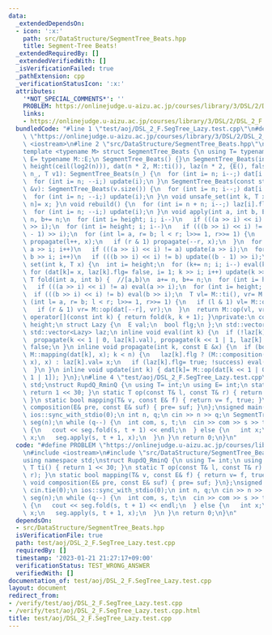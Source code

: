 ```yaml
---
data:
  _extendedDependsOn:
  - icon: ':x:'
    path: src/DataStructure/SegmentTree_Beats.hpp
    title: Segment-Tree Beats!
  _extendedRequiredBy: []
  _extendedVerifiedWith: []
  _isVerificationFailed: true
  _pathExtension: cpp
  _verificationStatusIcon: ':x:'
  attributes:
    '*NOT_SPECIAL_COMMENTS*': ''
    PROBLEM: https://onlinejudge.u-aizu.ac.jp/courses/library/3/DSL/2/DSL_2_F
    links:
    - https://onlinejudge.u-aizu.ac.jp/courses/library/3/DSL/2/DSL_2_F
  bundledCode: "#line 1 \"test/aoj/DSL_2_F.SegTree_Lazy.test.cpp\"\n#define PROBLEM\
    \ \"https://onlinejudge.u-aizu.ac.jp/courses/library/3/DSL/2/DSL_2_F\"\n#include\
    \ <iostream>\n#line 2 \"src/DataStructure/SegmentTree_Beats.hpp\"\n#include <vector>\n\
    template <typename M> struct SegmentTree_Beats {\n using T= typename M::T;\n using\
    \ E= typename M::E;\n SegmentTree_Beats() {}\n SegmentTree_Beats(int n_): n(n_),\
    \ height(ceil(log2(n))), dat(n * 2, M::ti()), laz(n * 2, {E(), false}) {}\n SegmentTree_Beats(int\
    \ n_, T v1): SegmentTree_Beats(n_) {\n  for (int i= n; i--;) dat[i + n]= v1;\n\
    \  for (int i= n; --i;) update(i);\n }\n SegmentTree_Beats(const std::vector<T>\
    \ &v): SegmentTree_Beats(v.size()) {\n  for (int i= n; i--;) dat[i + n]= v[i];\n\
    \  for (int i= n; --i;) update(i);\n }\n void unsafe_set(int k, T x) { dat[k +\
    \ n]= x; }\n void rebuild() {\n  for (int i= n + n; i--;) laz[i].flg= false;\n\
    \  for (int i= n; --i;) update(i);\n }\n void apply(int a, int b, E x) {\n  a+=\
    \ n, b+= n;\n  for (int i= height; i; i--)\n   if (((a >> i) << i) != a) eval(a\
    \ >> i);\n  for (int i= height; i; i--)\n   if (((b >> i) << i) != b) eval((b\
    \ - 1) >> i);\n  for (int l= a, r= b; l < r; l>>= 1, r>>= 1) {\n   if (l & 1)\
    \ propagate(l++, x);\n   if (r & 1) propagate(--r, x);\n  }\n  for (int i= 1;\
    \ a >> i; i++)\n   if (((a >> i) << i) != a) update(a >> i);\n  for (int i= 1;\
    \ b >> i; i++)\n   if (((b >> i) << i) != b) update((b - 1) >> i);\n }\n void\
    \ set(int k, T x) {\n  int i= height;\n  for (k+= n; i; i--) eval(k >> i);\n \
    \ for (dat[k]= x, laz[k].flg= false, i= 1; k >> i; i++) update(k >> i);\n }\n\
    \ T fold(int a, int b) {  //[a,b)\n  a+= n, b+= n;\n  for (int i= height; i; i--)\n\
    \   if (((a >> i) << i) != a) eval(a >> i);\n  for (int i= height; i; i--)\n \
    \  if (((b >> i) << i) != b) eval(b >> i);\n  T vl= M::ti(), vr= M::ti();\n  for\
    \ (int l= a, r= b; l < r; l>>= 1, r>>= 1) {\n   if (l & 1) vl= M::op(vl, dat[l++]);\n\
    \   if (r & 1) vr= M::op(dat[--r], vr);\n  }\n  return M::op(vl, vr);\n }\n T\
    \ operator[](const int k) { return fold(k, k + 1); }\nprivate:\n const int n,\
    \ height;\n struct Lazy {\n  E val;\n  bool flg;\n };\n std::vector<T> dat;\n\
    \ std::vector<Lazy> laz;\n inline void eval(int k) {\n  if (!laz[k].flg) return;\n\
    \  propagate(k << 1 | 0, laz[k].val), propagate(k << 1 | 1, laz[k].val);\n  laz[k].flg=\
    \ false;\n }\n inline void propagate(int k, const E &x) {\n  if (bool success=\
    \ M::mapping(dat[k], x); k < n) {\n   laz[k].flg ? (M::composition(laz[k].val,\
    \ x), x) : laz[k].val= x;\n   if (laz[k].flg= true; !success) eval(k), update(k);\n\
    \  }\n }\n inline void update(int k) { dat[k]= M::op(dat[k << 1 | 0], dat[k <<\
    \ 1 | 1]); }\n};\n#line 4 \"test/aoj/DSL_2_F.SegTree_Lazy.test.cpp\"\nusing namespace\
    \ std;\nstruct RupdQ_RminQ {\n using T= int;\n using E= int;\n static T ti() {\
    \ return 1 << 30; }\n static T op(const T& l, const T& r) { return min(l, r);\
    \ }\n static bool mapping(T& v, const E& f) { return v= f, true; }\n static void\
    \ composition(E& pre, const E& suf) { pre= suf; }\n};\nsigned main() {\n cin.tie(0);\n\
    \ ios::sync_with_stdio(0);\n int n, q;\n cin >> n >> q;\n SegmentTree_Beats<RupdQ_RminQ>\
    \ seg(n);\n while (q--) {\n  int com, s, t;\n  cin >> com >> s >> t;\n  if (com)\
    \ {\n   cout << seg.fold(s, t + 1) << endl;\n  } else {\n   int x;\n   cin >>\
    \ x;\n   seg.apply(s, t + 1, x);\n  }\n }\n return 0;\n}\n"
  code: "#define PROBLEM \"https://onlinejudge.u-aizu.ac.jp/courses/library/3/DSL/2/DSL_2_F\"\
    \n#include <iostream>\n#include \"src/DataStructure/SegmentTree_Beats.hpp\"\n\
    using namespace std;\nstruct RupdQ_RminQ {\n using T= int;\n using E= int;\n static\
    \ T ti() { return 1 << 30; }\n static T op(const T& l, const T& r) { return min(l,\
    \ r); }\n static bool mapping(T& v, const E& f) { return v= f, true; }\n static\
    \ void composition(E& pre, const E& suf) { pre= suf; }\n};\nsigned main() {\n\
    \ cin.tie(0);\n ios::sync_with_stdio(0);\n int n, q;\n cin >> n >> q;\n SegmentTree_Beats<RupdQ_RminQ>\
    \ seg(n);\n while (q--) {\n  int com, s, t;\n  cin >> com >> s >> t;\n  if (com)\
    \ {\n   cout << seg.fold(s, t + 1) << endl;\n  } else {\n   int x;\n   cin >>\
    \ x;\n   seg.apply(s, t + 1, x);\n  }\n }\n return 0;\n}\n"
  dependsOn:
  - src/DataStructure/SegmentTree_Beats.hpp
  isVerificationFile: true
  path: test/aoj/DSL_2_F.SegTree_Lazy.test.cpp
  requiredBy: []
  timestamp: '2023-01-21 21:27:17+09:00'
  verificationStatus: TEST_WRONG_ANSWER
  verifiedWith: []
documentation_of: test/aoj/DSL_2_F.SegTree_Lazy.test.cpp
layout: document
redirect_from:
- /verify/test/aoj/DSL_2_F.SegTree_Lazy.test.cpp
- /verify/test/aoj/DSL_2_F.SegTree_Lazy.test.cpp.html
title: test/aoj/DSL_2_F.SegTree_Lazy.test.cpp
---
```

